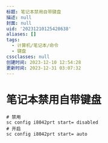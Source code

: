 ```yaml
---
标题: 笔记本禁用自带键盘
描述: null
封面: null
uid: '20231210125428638'
aliases: []
tags:
  - 计算机/笔记本/命令
  - 键盘
cssclasses: null
创建时间: 2023-12-10 12:54:28
更新时间: 2023-12-31 03:07:32
---
```


# 笔记本禁用自带键盘

```shell
# 禁用
sc config i8042prt start= disabled
# 开启
sc config i8042prt start= auto
```
